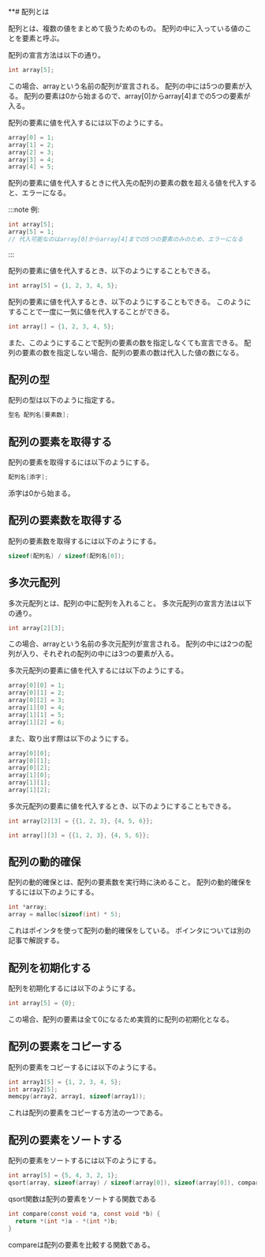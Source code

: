**# 配列とは

配列とは、複数の値をまとめて扱うためのもの。
配列の中に入っている値のことを要素と呼ぶ。

配列の宣言方法は以下の通り。

```c
int array[5];
```

この場合、arrayという名前の配列が宣言される。
配列の中には5つの要素が入る。
配列の要素は0から始まるので、array[0]からarray[4]までの5つの要素が入る。

配列の要素に値を代入するには以下のようにする。

```c
array[0] = 1;
array[1] = 2;
array[2] = 3;
array[3] = 4;
array[4] = 5;
```

配列の要素に値を代入するときに代入先の配列の要素の数を超える値を代入すると、エラーになる。

:::note
例:

```c
int array[5];
array[5] = 1;
// 代入可能なのはarray[0]からarray[4]までの5つの要素のみのため、エラーになる
```

:::

配列の要素に値を代入するとき、以下のようにすることもできる。

```c
int array[5] = {1, 2, 3, 4, 5};
```

配列の要素に値を代入するとき、以下のようにすることもできる。
このようにすることで一度に一気に値を代入することができる。

```c
int array[] = {1, 2, 3, 4, 5};
```

また、このようにすることで配列の要素の数を指定しなくても宣言できる。
配列の要素の数を指定しない場合、配列の要素の数は代入した値の数になる。

## 配列の型

配列の型は以下のように指定する。

```c
型名 配列名[要素数];
```

## 配列の要素を取得する

配列の要素を取得するには以下のようにする。

```c
配列名[添字];
```

添字は0から始まる。

## 配列の要素数を取得する

配列の要素数を取得するには以下のようにする。

```c
sizeof(配列名) / sizeof(配列名[0]);
```

## 多次元配列

多次元配列とは、配列の中に配列を入れること。
多次元配列の宣言方法は以下の通り。

```c
int array[2][3];
```

この場合、arrayという名前の多次元配列が宣言される。
配列の中には2つの配列が入り、それぞれの配列の中には3つの要素が入る。

多次元配列の要素に値を代入するには以下のようにする。

```c
array[0][0] = 1;
array[0][1] = 2;
array[0][2] = 3;
array[1][0] = 4;
array[1][1] = 5;
array[1][2] = 6;
```

また、取り出す際は以下のようにする。

```c
array[0][0];
array[0][1];
array[0][2];
array[1][0];
array[1][1];
array[1][2];
```

多次元配列の要素に値を代入するとき、以下のようにすることもできる。

```c
int array[2][3] = {{1, 2, 3}, {4, 5, 6}};
```

```c
int array[][3] = {{1, 2, 3}, {4, 5, 6}};
```

## 配列の動的確保

配列の動的確保とは、配列の要素数を実行時に決めること。
配列の動的確保をするには以下のようにする。

```c
int *array;
array = malloc(sizeof(int) * 5);
```

これはポインタを使って配列の動的確保をしている。
ポインタについては別の記事で解説する。

## 配列を初期化する

配列を初期化するには以下のようにする。

```c
int array[5] = {0};
```

この場合、配列の要素は全て0になるため実質的に配列の初期化となる。

## 配列の要素をコピーする

配列の要素をコピーするには以下のようにする。

```c
int array1[5] = {1, 2, 3, 4, 5};
int array2[5];
memcpy(array2, array1, sizeof(array1));
```

これは配列の要素をコピーする方法の一つである。

## 配列の要素をソートする

配列の要素をソートするには以下のようにする。

```c
int array[5] = {5, 4, 3, 2, 1};
qsort(array, sizeof(array) / sizeof(array[0]), sizeof(array[0]), compare);
```

qsort関数は配列の要素をソートする関数である

```c
int compare(const void *a, const void *b) {
  return *(int *)a - *(int *)b;
}
```

compareは配列の要素を比較する関数である。